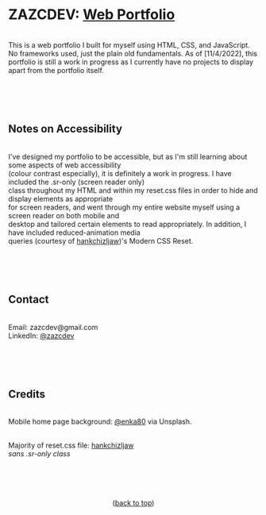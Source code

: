 <div id="top"></div>

# ZAZCDEV: <a href="https://zazcdev.github.io/webportfolio/">Web Portfolio</a>
<br>
This is a web portfolio I built for myself using HTML, CSS, and JavaScript. No frameworks used, just the plain old fundamentals.
As of [11/4/2022], this portfolio is still a work in progress as I currently have no projects to display apart from the portfolio itself. 
<br>
<br>
<br>
<br>
<br>

## Notes on Accessibility

<br>
I've designed my portfolio to be accessible, but as I'm still learning about some aspects of web accessibility <br> 
(colour contrast especially), it is definitely a work in progress. I have included the .sr-only (screen reader only) <br> 
class throughout my HTML and within my reset.css files in order to hide and display elements as appropriate <br>
for screen readers, and went through my entire website myself using a screen reader on both mobile and <br> 
desktop and tailored certain elements to read appropriately. In addition, I have included reduced-animation media <br>
queries (courtesy of <a href="https://github.com/hankchizljaw/modern-css-reset">hankchizljaw</a>)'s Modern CSS Reset.
<br>
<br>
<br>
<br>
<br>

## Contact

<br>
Email: zazcdev@gmail.com
<br>
LinkedIn: <a href="https://www.linkedin.com/in/zazcdev/">@zazcdev</a> 
<br>
<br>
<br>
<br>
<br>

## Credits

<br>
Mobile home page background: <a href="https://unsplash.com/@enka80">@enka80</a> via Unsplash.
<br>
<br>

Majority of reset.css file: <a href="https://github.com/hankchizljaw/modern-css-reset">hankchizljaw</a>
<br>
*sans .sr-only class*
<br>
<br>
<br>
<br>
<br>
<p align="center">(<a href="#top">back to top</a>)</p>
